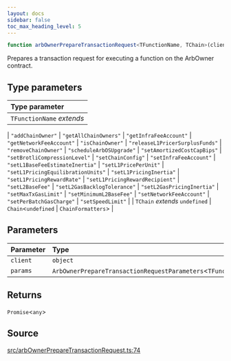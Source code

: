 ```yaml
---
layout: docs
sidebar: false
toc_max_heading_level: 5
---
```


```ts
function arbOwnerPrepareTransactionRequest<TFunctionName, TChain>(client: object, params: ArbOwnerPrepareTransactionRequestParameters<TFunctionName>): Promise<any>
```

Prepares a transaction request for executing a function on the ArbOwner
contract.

## Type parameters

| Type parameter |
| :------ |
| `TFunctionName` *extends* 
  \| `"addChainOwner"`
  \| `"getAllChainOwners"`
  \| `"getInfraFeeAccount"`
  \| `"getNetworkFeeAccount"`
  \| `"isChainOwner"`
  \| `"releaseL1PricerSurplusFunds"`
  \| `"removeChainOwner"`
  \| `"scheduleArbOSUpgrade"`
  \| `"setAmortizedCostCapBips"`
  \| `"setBrotliCompressionLevel"`
  \| `"setChainConfig"`
  \| `"setInfraFeeAccount"`
  \| `"setL1BaseFeeEstimateInertia"`
  \| `"setL1PricePerUnit"`
  \| `"setL1PricingEquilibrationUnits"`
  \| `"setL1PricingInertia"`
  \| `"setL1PricingRewardRate"`
  \| `"setL1PricingRewardRecipient"`
  \| `"setL2BaseFee"`
  \| `"setL2GasBacklogTolerance"`
  \| `"setL2GasPricingInertia"`
  \| `"setMaxTxGasLimit"`
  \| `"setMinimumL2BaseFee"`
  \| `"setNetworkFeeAccount"`
  \| `"setPerBatchGasCharge"`
  \| `"setSpeedLimit"` |
| `TChain` *extends* `undefined` \| `Chain`\<`undefined` \| `ChainFormatters`\> |

## Parameters

| Parameter | Type |
| :------ | :------ |
| `client` | `object` |
| `params` | `ArbOwnerPrepareTransactionRequestParameters`\<`TFunctionName`\> |

## Returns

`Promise`\<`any`\>

## Source

[src/arbOwnerPrepareTransactionRequest.ts:74](https://github.com/OffchainLabs/arbitrum-orbit-sdk/blob/cfcbd32d6879cf7817a33b24f062a0fd879ea257/src/arbOwnerPrepareTransactionRequest.ts#L74)
